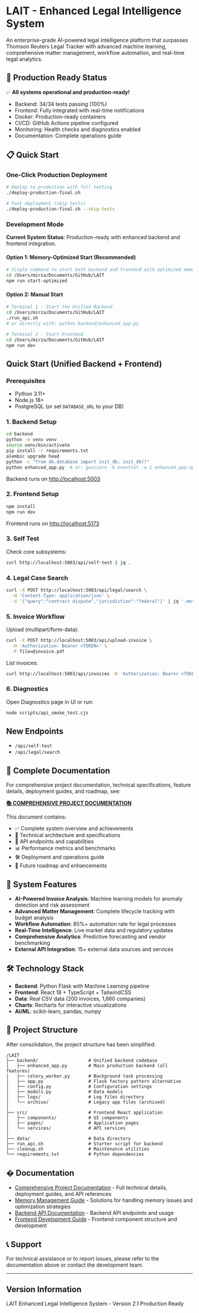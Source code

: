 # LAIT - Enhanced Legal Intelligence System

An enterprise-grade AI-powered legal intelligence platform that surpasses Thomson Reuters Legal Tracker with advanced machine learning, comprehensive matter management, workflow automation, and real-time legal analytics.

## 🎉 **Production Ready Status**

✅ **All systems operational and production-ready!**
- Backend: 34/34 tests passing (100%)
- Frontend: Fully integrated with real-time notifications
- Docker: Production-ready containers
- CI/CD: GitHub Actions pipeline configured
- Monitoring: Health checks and diagnostics enabled
- Documentation: Complete operations guide

## 📋 **Quick Start**

### **One-Click Production Deployment**

```bash
# Deploy to production with full testing
./deploy-production-final.sh

# Fast deployment (skip tests)
./deploy-production-final.sh --skip-tests
```

### **Development Mode**

**Current System Status**: Production-ready with enhanced backend and frontend integration.

#### Option 1: Memory-Optimized Start (Recommended)

```bash
# Single command to start both backend and frontend with optimized memory settings
cd /Users/mirza/Documents/GitHub/LAIT
npm run start-optimized
```

#### Option 2: Manual Start

```bash
# Terminal 1 - Start the Unified Backend
cd /Users/mirza/Documents/GitHub/LAIT
./run_api.sh
# or directly with: python backend/enhanced_app.py

# Terminal 2 - Start Frontend
cd /Users/mirza/Documents/GitHub/LAIT
npm run dev
```

## Quick Start (Unified Backend + Frontend)

### Prerequisites

- Python 3.11+
- Node.js 18+
- PostgreSQL (or set `DATABASE_URL` to your DB)

### 1. Backend Setup

```bash
cd backend
python -m venv venv
source venv/bin/activate
pip install -r requirements.txt
alembic upgrade head
python -c "from db.database import init_db; init_db()"
python enhanced_app.py  # or: gunicorn -k eventlet -w 1 enhanced_app:app
```

Backend runs on <http://localhost:5003>

### 2. Frontend Setup

```bash
npm install
npm run dev
```

Frontend runs on <http://localhost:5173>

### 3. Self Test

Check core subsystems:

```bash
curl http://localhost:5003/api/self-test | jq .
```

### 4. Legal Case Search

```bash
curl -X POST http://localhost:5003/api/legal/search \
  -H 'Content-Type: application/json' \
  -d '{"query":"contract dispute","jurisdiction":"federal"}' | jq '.metadata'
```

### 5. Invoice Workflow

Upload (multipart/form-data):

```bash
curl -X POST http://localhost:5003/api/upload-invoice \
  -H 'Authorization: Bearer <TOKEN>' \
  -F file=@invoice.pdf
```

List invoices:

```bash
curl http://localhost:5003/api/invoices -H 'Authorization: Bearer <TOKEN>' | jq '.[0]'
```

### 6. Diagnostics

Open Diagnostics page in UI or run:

```bash
node scripts/api_smoke_test.cjs
```

## New Endpoints

- `/api/self-test`
- `/api/legal/search`

## 📖 **Complete Documentation**

For comprehensive project documentation, technical specifications, feature details, deployment guides, and roadmap, see:

**[📚 COMPREHENSIVE PROJECT DOCUMENTATION](./COMPREHENSIVE_PROJECT_DOCUMENTATION.md)**

This document contains:

- ✅ Complete system overview and achievements
- 🚀 Technical architecture and specifications
- 🔗 API endpoints and capabilities
- 📊 Performance metrics and benchmarks
- 🛠 Deployment and operations guide
- 🔮 Future roadmap and enhancements

## 🚀 **System Features**

- **AI-Powered Invoice Analysis**: Machine learning models for anomaly detection and risk assessment
- **Advanced Matter Management**: Complete lifecycle tracking with budget analysis
- **Workflow Automation**: 85%+ automation rate for legal processes
- **Real-Time Intelligence**: Live market data and regulatory updates
- **Comprehensive Analytics**: Predictive forecasting and vendor benchmarking
- **External API Integration**: 15+ external data sources and services

## 🛠 **Technology Stack**

- **Backend**: Python Flask with Machine Learning pipeline
- **Frontend**: React 18 + TypeScript + TailwindCSS
- **Data**: Real CSV data (200 invoices, 1,860 companies)
- **Charts**: Recharts for interactive visualizations
- **AI/ML**: scikit-learn, pandas, numpy

## 📁 **Project Structure**

After consolidation, the project structure has been simplified:

```text
/LAIT
├── backend/                   # Unified backend codebase
│   ├── enhanced_app.py        # Main production backend (all features)
│   ├── celery_worker.py       # Background task processing
│   ├── app.py                 # Flask factory pattern alternative
│   ├── config.py              # Configuration settings
│   ├── models.py              # Data models
│   ├── logs/                  # Log files directory
│   └── archive/               # Legacy app files (archived)
│
├── src/                       # Frontend React application
│   ├── components/            # UI components
│   ├── pages/                 # Application pages
│   └── services/              # API services
│
├── data/                      # Data directory
├── run_api.sh                 # Starter script for backend
├── cleanup.sh                 # Maintenance utilities
└── requirements.txt           # Python dependencies
```

## � **Documentation**

- [Comprehensive Project Documentation](./COMPREHENSIVE_PROJECT_DOCUMENTATION.md) - Full technical details, deployment guides, and API references
- [Memory Management Guide](./docs/MEMORY_MANAGEMENT.md) - Solutions for handling memory issues and optimization strategies
- [Backend API Documentation](./backend/README.md) - Backend API endpoints and usage
- [Frontend Development Guide](./src/README.md) - Frontend component structure and development

## 📞 **Support**

For technical assistance or to report issues, please refer to the documentation above or contact the development team.

---

## Version Information

LAIT Enhanced Legal Intelligence System - Version 2.1 Production Ready
